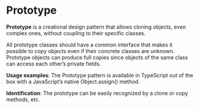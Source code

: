 # Prototype

**Prototype** is a creational design pattern that allows cloning objects, even complex ones, without coupling to their specific classes.

All prototype classes should have a common interface that makes it possible to copy objects even if their concrete classes are unknown. Prototype objects can produce full copies since objects of the same class can access each other’s private fields.

**Usage examples**: The Prototype pattern is available in TypeScript out of the box with a JavaScript’s native Object.assign() method.

**Identification**: The prototype can be easily recognized by a clone or copy methods, etc.